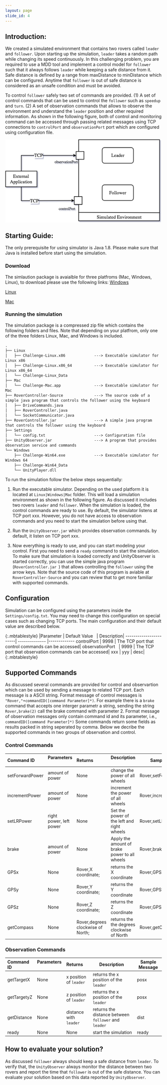 ```yaml
---
layout: page
slide_id: 4
---
```


## Introduction:
We created a simulated environment that contains two rovers called `leader` and `follower`. Upon starting up the simulation, `leader` takes a random path while changing its speed continuously. In this challenging problem, you are required to use a MDD tool and implement a control model for `follower` such that it always follows `leader` while keeping a safe distance from it. Safe distance is defined by a range from maxDistance to minDistance which can be configured.  Anytime that `follower` is out of safe distance is considered as an unsafe condition and must be avoided.

 To control `follower` safely two set of commands are provided. (1) A set of control commands that can be used to control the `follower` such as `speedup` and `turn`. (2) A set of observation commands that allows to observe the environment and understand the `leader` position and other required information. As shown in the following figure, both of control and monitoring command can be accessed through passing related messages using TCP connections to `controlPort` and `observationPort` port which are configured using configuration file.   

<img  align="middle" src="assets/images/challangeProblem.png">





## Starting Guide:
The only prerequisite for using simulator is Java 1.8. Please make sure that Java is installed before start using the simulation. 

### Download 
The simlaution package is avaialble for three platfroms (Mac, Windows, Linux), to download please use the following links:
[Windows]() 

[Linux]() 

[Mac]() 


### Running the simulation
The simulation package is a compressed zip file which  contains the following folders and files. 
Note that depending on your platfrom, only one of the three folders Linux, Mac, and Windows is included. 

```
.
├── Linux
│   ├── Challenge-Linux.x86             ---> Executable simulator for Linux x86
│   ├── Challenge-Linux.x86_64          ---> Executable simulator for Linux x86_64
│   └── Challenge-Linux_Data
├── Mac
│   └── Challenge-Mac.app               ---> Executable simulator for Mac
├── RoverController-Source              ---> The source code of a simple java program that controls the follower using the keyboard
│   ├── DriveCommands.java
│   ├── RoverController.java
│   └── SocketCommunicator.java
├── RoverController.jar                 ---> A simple java program that controls the follower using the keyboard
├── Settings
│   └── config.txt                      ---> Configuration file 
├── UnityObserver.jar                   ---> A program that provides observation service and commands 
└── Windows
    ├── Challenge-Win64.exe             ---> Executable simulator for Windows 64 
    ├── Challenge-Win64_Data
    └── UnityPlayer.dll

```
To run the simulation follow the below steps sequentially:

1. Run the executable simulator. Depending on the used platform it is located at `Linux|Windows|Mac` folder. This will load a simulation environment as shown in the following figure. As discussed it includes two rovers `leader` and `follower`. When the simulation is loaded, the control commands are ready to use. By default, the simulator listens at TCP port xxx. However, you do not have access to observation commands and you need to start the simulation before using that. 

2. Run the  `UnityObserver.jar` which provides observation commands. by default, it listen on TCP port xxx. 

3. Now everything is ready to use, and you can start modeling your control. First you need to send a `ready` command to start the simulation. To make sure that simulation is loaded correctly and UnityObserver is started correctly, you can use the simple java program (`RoverController.jar `) that allows controlling the `follower` using the arrow keys. Note that the source code of this program is aviable at `RoverController-Source` and you can review that to get more familiar with supported commands.


## Configuration
Simulation can be configured using the parameters inside the `Settings/config.txt`. You may need to change this configuration on special cases such as changing TCP ports. The main configuration and their default value are described below.

{:.mbtablestyle}
|Parameter             | Default Value &nbsp; | Description|
-----------------------| --------------       |-------------
controlPort            | 9998                 | The TCP port that control commands can be accessed|
observationPort &nbsp; | 9999                 | The TCP port that observation commands can be accessed|
xxx                    | yyy                  | desc|
{:.mbtablestyle}

## Supported Commands
As discussed several commands are provided for control and observartion which can be used by sending a message to related TCP port. Each message is a ASCII string. Format message of control messages is   `"Rover,"+commandID([command Parameter]*)`. For example there is a `brake` command that accepts one interger parametr a string,  sending the string  `Rover,brake(2)` call the brake command with parameter 2.  Format message of observation messages only contain command id and its parameter, i.e., `commandID([command Parameter]*)`
Some commands return some fields as results packed in string seperated by comma. Below we decribe the supported commands in two groups of observation and control.

### Control Commands

|Command ID            | Parameters  &nbsp;       | Returns  &nbsp;    | Description   &nbsp;                                        | Sample Message |
:-----------------------| :--------------   |:-------------| ------------                                                | ---------------|
setForwardPower        | amount of power                | None         | change the power of all wheels   |Rover,setForwardPower(int)|
incrementPower         | amount of power                 | None         | increment the power of all wheels |Rover,incrementPower(int) | 
setLRPower         | right power, left power                 | None         | Set the power of the left and right wheels |Rover,setLRPower(int,int) | 
brake         | amount of power                | None         | Apply the amount of brake power to all wheels |Rover,brake(int) | 
GPSx         | None                | Rover,X coordinate;         | returns the X coordinate |Rover,GPSx() | 
GPSy         | None                | Rover,Y coordinate;         | returns the Y coordinate |Rover,GPSy() | 
GPSz         | None                | Rover,Z coordinate;        | returns the Z coordinate |Rover,GPSz() | 
getCompass         | None                | Rover,degrees clockwise of North;         | returns the the degrees clockwise of North |Rover,getCompass()| 



### Observation Commands  

|Command ID            | Parameters  &nbsp;       | Returns  &nbsp;    | Description   &nbsp;                                        | Sample Message |
:-----------------------| :--------------   |:------------- | ------------                                                | ---------------|
getTargetX        | None               | x position of  `leader`         | returns the x position of the `leader`   |posx|
getTargetyZ       | None               | z position of  `leader`         | returns the x position of the `leader`   |posx|
getDistance         | None                 | distance with  `leader`        | returns the distance between `follower` and `leader` |dist| 
ready         | None               | None         | start the simulation | ready| 


## How to evaluate your solution?
As discussed `follower` always should keep a safe distance from `leader`. To verify that, the `UnityObserver` always monitor the distance between two rovers and report the time that `follower` is out of the safe distance. You can evaluate your solution based on this data reported by `UnityObserver`.





